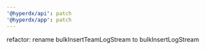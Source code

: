 ```yaml
---
'@hyperdx/api': patch
'@hyperdx/app': patch
---
```


refactor: rename bulkInsertTeamLogStream to bulkInsertLogStream

